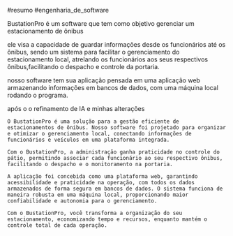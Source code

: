 #resumo #engenharia_de_software 

BustationPro é um software que tem como objetivo gerenciar um estacionamento de ônibus

ele visa a capacidade de guardar informações desde os funcionários até os ônibus, sendo um sistema para facilitar o gerenciamento do estacionamento local, atrelando os funcionários aos seus respectivos ônibus,facilitando o despacho e controle da portaria.

nosso software tem sua aplicação pensada em uma aplicação web armazenando informações em bancos de dados, com uma máquina local rodando o programa.


após o o refinamento de IA e minhas alterações

	O BustationPro é uma solução para a gestão eficiente de estacionamentos de ônibus. Nosso software foi projetado para organizar e otimizar o gerenciamento local, conectando informações de funcionários e veículos em uma plataforma integrada.
	
	Com o BustationPro, a administração ganha praticidade no controle do pátio, permitindo associar cada funcionário ao seu respectivo ônibus, facilitando o despacho e o monitoramento na portaria.
	
	A aplicação foi concebida como uma plataforma web, garantindo acessibilidade e praticidade na operação, com todos os dados armazenados de forma segura em bancos de dados. O sistema funciona de maneira robusta em uma máquina local, proporcionando maior confiabilidade e autonomia para o gerenciamento.
	
	Com o BustationPro, você transforma a organização do seu estacionamento, economizando tempo e recursos, enquanto mantém o controle total de cada operação.